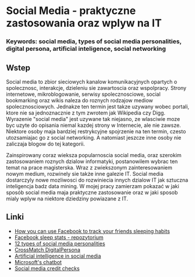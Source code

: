 # Social Media - praktyczne zastosowania oraz wplyw na IT

### Keywords: social media, types of social media personalities, digital persona, artificial inteligence, social networking

## Wstep
Social media to zbior sieciowych kanalow komunikacyjnych opartych o spolecznosc, interakcje, dzieleniu sie zawartoscia oraz wspolpracy. Strony internetowe, mikroblogowanie, serwisy spolecznosciowe, social bookmarking oraz wikis naleza do roznych rodzajow mediow spolecznosciowych. Jednakze ten termin jest takze uzywany wobec portali, ktore nie sa jednoznacznie z tym zwrotem jak Wikipedia czy Digg. Wyrazenie "social media" jest uzywane tak niejasno, ze wlasciwie moze byc uzyte do opisania niemal kazdej strony w Internecie, ale nie zawsze. Niektore osoby maja bardziej restrykcyjne spojrzenie na ten termin, czesto utozsamiajac go z social networking. A natomiast jeszcze inne osoby nie zaliczaja blogow do tej kategorii. 

Zainspirowany coraz wieksza popularnoscia social media, oraz szerokim zastosowaniem roznych dzialow informatyki, postanowilem wybrac ten temat na prace magisterska. Wraz z zwiekszonym zainteresowaniem nowym medium, rozwinely sie także inne galezie IT. Social media dostarczyly nowe mozliwosci do rozwiniecia innych dzialow IT jak sztuczna inteligencja badz data mining. W mojej pracy zamierzam pokazać w jaki sposób social media maja praktyczne zastosowanie oraz w jaki sposob mialy wplyw na niektore dziedziny powiazane z IT.

## Linki
* [How you can use Facebook to track your friends sleeping habits](https://medium.com/@sqrendk/how-you-can-use-facebook-to-track-your-friends-sleeping-habits-505ace7fffb6)
* [Facebook sleep stats - repozytorium](https://github.com/sqren/fb-sleep-stats)
* [12 types of social media personalities](http://www.prdaily.com/Main/Articles/12_types_of_social_media_personalities_14296.aspx)
* [CrossMatch DigitalPersona](http://www.crossmatch.com/)
* [Artificial intelligence in social media](https://blog.hootsuite.com/artificial-intelligence-in-social-media/)
* [Microsoft's chatbot](http://www.theguardian.com/technology/2016/mar/30/microsoft-racist-sexist-chatbot-twitter-drugs)
* [Social media credit checks](http://www.cbc.ca/news/technology/social-media-credit-checks-1.3250357)
